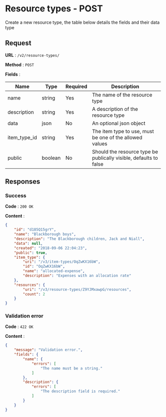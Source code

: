 # Resource types - POST

Create a new resource type, the table below details the fields
and their data type

## Request

**URL** : `/v2/resource-types/`

**Method** : `POST`

**Fields** :

Name | Type | Required | Description
---|---|---|---
name | string | Yes | The name of the resource type
description | string | Yes | A description of the resource type
data | json | No | An optional json object
item_type_id | string | Yes | The item type to use, must be one of the allowed values
public | boolean | No | Should the resource type be publically visible, defaults to false

## Responses

### Success

**Code** : `200 OK`

**Content** : 
```json
{
    "id": "d185Q15grY",
    "name": "Blackborough boys",
    "description": "The Blackborough children, Jack and Niall",
    "data": null,
    "created": "2018-09-06 22:04:23",
    "public": true,
    "item_type": {
        "uri": "/v3/item-types/OqZwKX16bW",
        "id": "OqZwKX16bW",
        "name": "allocated-expense",
        "description": "Expenses with an allocation rate"
    },
    "resources": {
        "uri": "/v3/resource-types/Z9YJMxawpG/resources",
        "count": 2
    }
}
```

### Validation error

**Code** : `422 OK`

**Content** : 
```json
{
    "message": "Validation error.",
    "fields": {
        "name": {
            "errors": [
                "The name must be a string."
            ]
        },
        "description": {
            "errors": [
                "The description field is required."
            ]
        }
    }
}
```